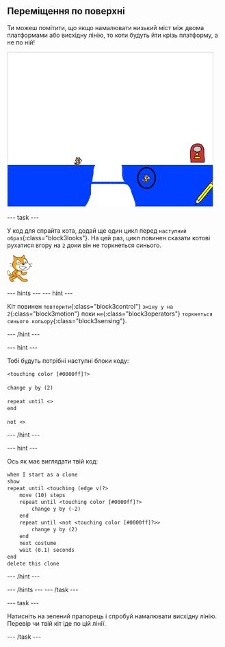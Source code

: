## Переміщення по поверхні

Ти можеш помітити, що якщо намалювати низький міст між двома платформами або висхідну лінію, то коти будуть йти крізь платформу, а не по ній!

![Коти, які проходять крізь платформу](images/cat-walk-through-platform.png)

\--- task \---

У код для спрайта кота, додай ще один цикл перед `наступний образ`{:class="block3looks"}. На цей раз, цикл повинен сказати котові рухатися вгору на `2` доки він не торкнеться синього.

![Спрайт "Кіт"](images/cat-sprite.png)

\--- hints \--- \--- hint \---

Кіт повинен `повторити`{:class="block3control"} `зміну у на 2`{:class="block3motion"} поки `не`{:class="block3operators"} `торкнеться синього кольору`{:class="block3sensing"}.

\--- /hint \---

\--- hint \---

Тобі будуть потрібні наступні блоки коду:

```blocks3
<touching color [#0000ff]?>

change y by (2)

repeat until <>
end

not <>
```

\--- /hint \---

\--- hint \---

Ось як має виглядати твій код:

```blocks3
when I start as a clone
show
repeat until <touching (edge v)?>
    move (10) steps
    repeat until <touching color [#0000ff]?>
        change y by (-2)
    end
    repeat until <not <touching color [#0000ff]?>>
        change y by (2)
    end
    next costume
    wait (0.1) seconds
end
delete this clone
```

\--- /hint \---

\--- /hints \--- \--- /task \---

\--- task \---

Натисніть на зелений прапорець і спробуй намалювати висхідну лінію. Перевір чи твій кіт іде по цій лінії.

\--- /task \---